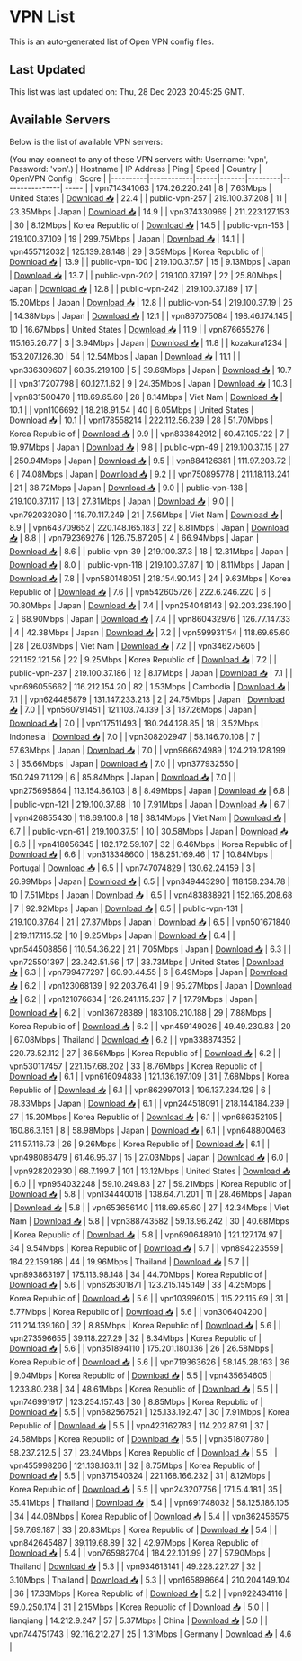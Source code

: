 # VPN List

This is an auto-generated list of Open VPN config files.

## Last Updated

This list was last updated on: Thu, 28 Dec 2023 20:45:25 GMT.

## Available Servers

Below is the list of available VPN servers:

(You may connect to any of these VPN servers with: Username: 'vpn', Password: 'vpn'.)
| Hostname | IP Address | Ping | Speed | Country | OpenVPN Config | Score |
|----------|------------|------|-------|---------|----------------| ----- |
| vpn714341063 | 174.26.220.241 | 8 | 7.63Mbps | United States | [Download 📥](./configs/server_0_US.ovpn) | 22.4 |
| public-vpn-257 | 219.100.37.208 | 11 | 23.35Mbps | Japan | [Download 📥](./configs/server_1_JP.ovpn) | 14.9 |
| vpn374330969 | 211.223.127.153 | 30 | 8.12Mbps | Korea Republic of | [Download 📥](./configs/server_2_KR.ovpn) | 14.5 |
| public-vpn-153 | 219.100.37.109 | 19 | 299.75Mbps | Japan | [Download 📥](./configs/server_3_JP.ovpn) | 14.1 |
| vpn455712032 | 125.139.28.148 | 29 | 3.59Mbps | Korea Republic of | [Download 📥](./configs/server_4_KR.ovpn) | 13.9 |
| public-vpn-100 | 219.100.37.57 | 15 | 9.13Mbps | Japan | [Download 📥](./configs/server_5_JP.ovpn) | 13.7 |
| public-vpn-202 | 219.100.37.197 | 22 | 25.80Mbps | Japan | [Download 📥](./configs/server_6_JP.ovpn) | 12.8 |
| public-vpn-242 | 219.100.37.189 | 17 | 15.20Mbps | Japan | [Download 📥](./configs/server_7_JP.ovpn) | 12.8 |
| public-vpn-54 | 219.100.37.19 | 25 | 14.38Mbps | Japan | [Download 📥](./configs/server_8_JP.ovpn) | 12.1 |
| vpn867075084 | 198.46.174.145 | 10 | 16.67Mbps | United States | [Download 📥](./configs/server_9_US.ovpn) | 11.9 |
| vpn876655276 | 115.165.26.77 | 3 | 3.94Mbps | Japan | [Download 📥](./configs/server_10_JP.ovpn) | 11.8 |
| kozakura1234 | 153.207.126.30 | 54 | 12.54Mbps | Japan | [Download 📥](./configs/server_11_JP.ovpn) | 11.1 |
| vpn336309607 | 60.35.219.100 | 5 | 39.69Mbps | Japan | [Download 📥](./configs/server_12_JP.ovpn) | 10.7 |
| vpn317207798 | 60.127.1.62 | 9 | 24.35Mbps | Japan | [Download 📥](./configs/server_13_JP.ovpn) | 10.3 |
| vpn831500470 | 118.69.65.60 | 28 | 8.14Mbps | Viet Nam | [Download 📥](./configs/server_14_VN.ovpn) | 10.1 |
| vpn1106692 | 18.218.91.54 | 40 | 6.05Mbps | United States | [Download 📥](./configs/server_15_US.ovpn) | 10.1 |
| vpn178558214 | 222.112.56.239 | 28 | 51.70Mbps | Korea Republic of | [Download 📥](./configs/server_16_KR.ovpn) | 9.9 |
| vpn833842912 | 60.47.105.122 | 7 | 19.97Mbps | Japan | [Download 📥](./configs/server_17_JP.ovpn) | 9.8 |
| public-vpn-49 | 219.100.37.15 | 27 | 250.94Mbps | Japan | [Download 📥](./configs/server_18_JP.ovpn) | 9.5 |
| vpn884126381 | 111.97.203.72 | 6 | 74.08Mbps | Japan | [Download 📥](./configs/server_19_JP.ovpn) | 9.2 |
| vpn750895778 | 211.18.113.241 | 21 | 38.72Mbps | Japan | [Download 📥](./configs/server_20_JP.ovpn) | 9.0 |
| public-vpn-138 | 219.100.37.117 | 13 | 27.31Mbps | Japan | [Download 📥](./configs/server_21_JP.ovpn) | 9.0 |
| vpn792032080 | 118.70.117.249 | 21 | 7.56Mbps | Viet Nam | [Download 📥](./configs/server_22_VN.ovpn) | 8.9 |
| vpn643709652 | 220.148.165.183 | 22 | 8.81Mbps | Japan | [Download 📥](./configs/server_23_JP.ovpn) | 8.8 |
| vpn792369276 | 126.75.87.205 | 4 | 66.94Mbps | Japan | [Download 📥](./configs/server_24_JP.ovpn) | 8.6 |
| public-vpn-39 | 219.100.37.3 | 18 | 12.31Mbps | Japan | [Download 📥](./configs/server_25_JP.ovpn) | 8.0 |
| public-vpn-118 | 219.100.37.87 | 10 | 8.11Mbps | Japan | [Download 📥](./configs/server_26_JP.ovpn) | 7.8 |
| vpn580148051 | 218.154.90.143 | 24 | 9.63Mbps | Korea Republic of | [Download 📥](./configs/server_27_KR.ovpn) | 7.6 |
| vpn542605726 | 222.6.246.220 | 6 | 70.80Mbps | Japan | [Download 📥](./configs/server_28_JP.ovpn) | 7.4 |
| vpn254048143 | 92.203.238.190 | 2 | 68.90Mbps | Japan | [Download 📥](./configs/server_29_JP.ovpn) | 7.4 |
| vpn860432976 | 126.77.147.33 | 4 | 42.38Mbps | Japan | [Download 📥](./configs/server_30_JP.ovpn) | 7.2 |
| vpn599931154 | 118.69.65.60 | 28 | 26.03Mbps | Viet Nam | [Download 📥](./configs/server_31_VN.ovpn) | 7.2 |
| vpn346275605 | 221.152.121.56 | 22 | 9.25Mbps | Korea Republic of | [Download 📥](./configs/server_32_KR.ovpn) | 7.2 |
| public-vpn-237 | 219.100.37.186 | 12 | 8.17Mbps | Japan | [Download 📥](./configs/server_33_JP.ovpn) | 7.1 |
| vpn696055662 | 116.212.154.20 | 82 | 1.53Mbps | Cambodia | [Download 📥](./configs/server_34_KH.ovpn) | 7.1 |
| vpn624485879 | 131.147.233.213 | 2 | 24.75Mbps | Japan | [Download 📥](./configs/server_35_JP.ovpn) | 7.0 |
| vpn560791451 | 121.103.74.139 | 3 | 137.26Mbps | Japan | [Download 📥](./configs/server_36_JP.ovpn) | 7.0 |
| vpn117511493 | 180.244.128.85 | 18 | 3.52Mbps | Indonesia | [Download 📥](./configs/server_37_ID.ovpn) | 7.0 |
| vpn308202947 | 58.146.70.108 | 7 | 57.63Mbps | Japan | [Download 📥](./configs/server_38_JP.ovpn) | 7.0 |
| vpn966624989 | 124.219.128.199 | 3 | 35.66Mbps | Japan | [Download 📥](./configs/server_39_JP.ovpn) | 7.0 |
| vpn377932550 | 150.249.71.129 | 6 | 85.84Mbps | Japan | [Download 📥](./configs/server_40_JP.ovpn) | 7.0 |
| vpn275695864 | 113.154.86.103 | 8 | 8.49Mbps | Japan | [Download 📥](./configs/server_41_JP.ovpn) | 6.8 |
| public-vpn-121 | 219.100.37.88 | 10 | 7.91Mbps | Japan | [Download 📥](./configs/server_42_JP.ovpn) | 6.7 |
| vpn426855430 | 118.69.100.8 | 18 | 38.14Mbps | Viet Nam | [Download 📥](./configs/server_43_VN.ovpn) | 6.7 |
| public-vpn-61 | 219.100.37.51 | 10 | 30.58Mbps | Japan | [Download 📥](./configs/server_44_JP.ovpn) | 6.6 |
| vpn418056345 | 182.172.59.107 | 32 | 6.46Mbps | Korea Republic of | [Download 📥](./configs/server_45_KR.ovpn) | 6.6 |
| vpn313348600 | 188.251.169.46 | 17 | 10.84Mbps | Portugal | [Download 📥](./configs/server_46_PT.ovpn) | 6.5 |
| vpn747074829 | 130.62.24.159 | 3 | 26.99Mbps | Japan | [Download 📥](./configs/server_47_JP.ovpn) | 6.5 |
| vpn349443290 | 118.158.234.78 | 10 | 7.51Mbps | Japan | [Download 📥](./configs/server_48_JP.ovpn) | 6.5 |
| vpn483838921 | 152.165.208.68 | 7 | 92.92Mbps | Japan | [Download 📥](./configs/server_49_JP.ovpn) | 6.5 |
| public-vpn-131 | 219.100.37.64 | 21 | 27.37Mbps | Japan | [Download 📥](./configs/server_50_JP.ovpn) | 6.5 |
| vpn501671840 | 219.117.115.52 | 10 | 9.25Mbps | Japan | [Download 📥](./configs/server_51_JP.ovpn) | 6.4 |
| vpn544508856 | 110.54.36.22 | 21 | 7.05Mbps | Japan | [Download 📥](./configs/server_52_JP.ovpn) | 6.3 |
| vpn725501397 | 23.242.51.56 | 17 | 33.73Mbps | United States | [Download 📥](./configs/server_53_US.ovpn) | 6.3 |
| vpn799477297 | 60.90.44.55 | 6 | 6.49Mbps | Japan | [Download 📥](./configs/server_54_JP.ovpn) | 6.2 |
| vpn123068139 | 92.203.76.41 | 9 | 95.27Mbps | Japan | [Download 📥](./configs/server_55_JP.ovpn) | 6.2 |
| vpn121076634 | 126.241.115.237 | 7 | 17.79Mbps | Japan | [Download 📥](./configs/server_56_JP.ovpn) | 6.2 |
| vpn136728389 | 183.106.210.188 | 29 | 7.88Mbps | Korea Republic of | [Download 📥](./configs/server_57_KR.ovpn) | 6.2 |
| vpn459149026 | 49.49.230.83 | 20 | 67.08Mbps | Thailand | [Download 📥](./configs/server_58_TH.ovpn) | 6.2 |
| vpn338874352 | 220.73.52.112 | 27 | 36.56Mbps | Korea Republic of | [Download 📥](./configs/server_59_KR.ovpn) | 6.2 |
| vpn530117457 | 221.157.68.202 | 33 | 8.76Mbps | Korea Republic of | [Download 📥](./configs/server_60_KR.ovpn) | 6.1 |
| vpn616094838 | 121.136.197.109 | 31 | 7.68Mbps | Korea Republic of | [Download 📥](./configs/server_61_KR.ovpn) | 6.1 |
| vpn862997013 | 106.137.234.129 | 6 | 78.33Mbps | Japan | [Download 📥](./configs/server_62_JP.ovpn) | 6.1 |
| vpn244518091 | 218.144.184.239 | 27 | 15.20Mbps | Korea Republic of | [Download 📥](./configs/server_63_KR.ovpn) | 6.1 |
| vpn686352105 | 160.86.3.151 | 8 | 58.98Mbps | Japan | [Download 📥](./configs/server_64_JP.ovpn) | 6.1 |
| vpn648800463 | 211.57.116.73 | 26 | 9.26Mbps | Korea Republic of | [Download 📥](./configs/server_65_KR.ovpn) | 6.1 |
| vpn498086479 | 61.46.95.37 | 15 | 27.03Mbps | Japan | [Download 📥](./configs/server_66_JP.ovpn) | 6.0 |
| vpn928202930 | 68.7.199.7 | 101 | 13.12Mbps | United States | [Download 📥](./configs/server_67_US.ovpn) | 6.0 |
| vpn954032248 | 59.10.249.83 | 27 | 59.21Mbps | Korea Republic of | [Download 📥](./configs/server_68_KR.ovpn) | 5.8 |
| vpn134440018 | 138.64.71.201 | 11 | 28.46Mbps | Japan | [Download 📥](./configs/server_69_JP.ovpn) | 5.8 |
| vpn653656140 | 118.69.65.60 | 27 | 42.34Mbps | Viet Nam | [Download 📥](./configs/server_70_VN.ovpn) | 5.8 |
| vpn388743582 | 59.13.96.242 | 30 | 40.68Mbps | Korea Republic of | [Download 📥](./configs/server_71_KR.ovpn) | 5.8 |
| vpn690648910 | 121.127.174.97 | 34 | 9.54Mbps | Korea Republic of | [Download 📥](./configs/server_72_KR.ovpn) | 5.7 |
| vpn894223559 | 184.22.159.186 | 44 | 19.96Mbps | Thailand | [Download 📥](./configs/server_73_TH.ovpn) | 5.7 |
| vpn893863197 | 175.113.98.148 | 34 | 44.70Mbps | Korea Republic of | [Download 📥](./configs/server_74_KR.ovpn) | 5.6 |
| vpn626301871 | 123.215.145.149 | 33 | 4.25Mbps | Korea Republic of | [Download 📥](./configs/server_75_KR.ovpn) | 5.6 |
| vpn103996015 | 115.22.115.69 | 31 | 5.77Mbps | Korea Republic of | [Download 📥](./configs/server_76_KR.ovpn) | 5.6 |
| vpn306404200 | 211.214.139.160 | 32 | 8.85Mbps | Korea Republic of | [Download 📥](./configs/server_77_KR.ovpn) | 5.6 |
| vpn273596655 | 39.118.227.29 | 32 | 8.34Mbps | Korea Republic of | [Download 📥](./configs/server_78_KR.ovpn) | 5.6 |
| vpn351894110 | 175.201.180.136 | 26 | 26.58Mbps | Korea Republic of | [Download 📥](./configs/server_79_KR.ovpn) | 5.6 |
| vpn719363626 | 58.145.28.163 | 36 | 9.04Mbps | Korea Republic of | [Download 📥](./configs/server_80_KR.ovpn) | 5.5 |
| vpn435654605 | 1.233.80.238 | 34 | 48.61Mbps | Korea Republic of | [Download 📥](./configs/server_81_KR.ovpn) | 5.5 |
| vpn746991917 | 123.254.157.43 | 30 | 8.85Mbps | Korea Republic of | [Download 📥](./configs/server_82_KR.ovpn) | 5.5 |
| vpn682567521 | 125.133.192.47 | 30 | 7.91Mbps | Korea Republic of | [Download 📥](./configs/server_83_KR.ovpn) | 5.5 |
| vpn423162783 | 114.202.87.91 | 37 | 24.58Mbps | Korea Republic of | [Download 📥](./configs/server_84_KR.ovpn) | 5.5 |
| vpn351807780 | 58.237.212.5 | 37 | 23.24Mbps | Korea Republic of | [Download 📥](./configs/server_85_KR.ovpn) | 5.5 |
| vpn455998266 | 121.138.163.11 | 32 | 8.75Mbps | Korea Republic of | [Download 📥](./configs/server_86_KR.ovpn) | 5.5 |
| vpn371540324 | 221.168.166.232 | 31 | 8.12Mbps | Korea Republic of | [Download 📥](./configs/server_87_KR.ovpn) | 5.5 |
| vpn243207756 | 171.5.4.181 | 35 | 35.41Mbps | Thailand | [Download 📥](./configs/server_88_TH.ovpn) | 5.4 |
| vpn691748032 | 58.125.186.105 | 34 | 44.08Mbps | Korea Republic of | [Download 📥](./configs/server_89_KR.ovpn) | 5.4 |
| vpn362456575 | 59.7.69.187 | 33 | 20.83Mbps | Korea Republic of | [Download 📥](./configs/server_90_KR.ovpn) | 5.4 |
| vpn842645487 | 39.119.68.89 | 32 | 42.97Mbps | Korea Republic of | [Download 📥](./configs/server_91_KR.ovpn) | 5.4 |
| vpn765982704 | 184.22.101.99 | 27 | 57.90Mbps | Thailand | [Download 📥](./configs/server_92_TH.ovpn) | 5.3 |
| vpn934613141 | 49.228.227.27 | 32 | 3.10Mbps | Thailand | [Download 📥](./configs/server_93_TH.ovpn) | 5.3 |
| vpn165898664 | 210.204.149.104 | 36 | 17.33Mbps | Korea Republic of | [Download 📥](./configs/server_94_KR.ovpn) | 5.2 |
| vpn922434116 | 59.0.250.174 | 31 | 2.15Mbps | Korea Republic of | [Download 📥](./configs/server_95_KR.ovpn) | 5.0 |
| lianqiang | 14.212.9.247 | 57 | 5.37Mbps | China | [Download 📥](./configs/server_96_CN.ovpn) | 5.0 |
| vpn744751743 | 92.116.212.27 | 25 | 1.31Mbps | Germany | [Download 📥](./configs/server_97_DE.ovpn) | 4.6 |
